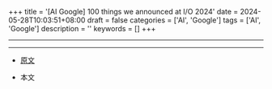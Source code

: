 +++
title = '[AI Google] 100 things we announced at I/O 2024'
date = 2024-05-28T10:03:51+08:00
draft = false
categories = ['AI', 'Google']
tags = ['AI', 'Google']
description = ''
keywords = []
+++

---

---

- [原文](https://blog.google/technology/ai/google-io-2024-100-announcements/)
<!-- - [original](...) -->
- 本文
    <!-- - [博客 - 从零开始学AI](...) -->
    <!-- - [Blog | Learn AI from scratch](...) -->
    <!-- - [公众号 - 从零开始学AI](...) -->
    <!-- - [CSDN - 从零开始学AI](...) -->
    <!-- - [掘金 - 从零开始学AI](...) -->
    <!-- - [知乎 - 从零开始学AI](...) -->
    <!-- - [阿里云 - 从零开始学AI](...) -->
    <!-- - [腾讯云 - 从零开始学AI](...) -->

